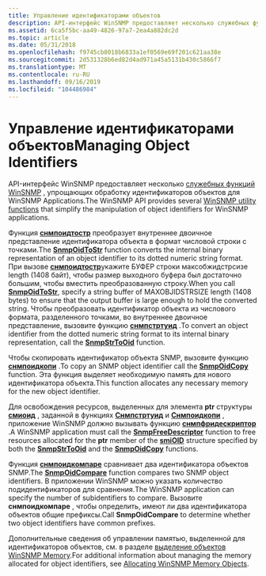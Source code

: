 ```yaml
---
title: Управление идентификаторами объектов
description: API-интерфейс WinSNMP предоставляет несколько служебных функций WinSNMP, упрощающих обработку идентификаторов объектов для WinSNMP Applications.
ms.assetid: 6ca5f5bc-aa49-4826-97a7-2ea4a882dc2d
ms.topic: article
ms.date: 05/31/2018
ms.openlocfilehash: f9745cb8018b6833a1ef0569e69f201c621aa38e
ms.sourcegitcommit: 2d531328b6ed82d4ad971a45a5131b430c5866f7
ms.translationtype: MT
ms.contentlocale: ru-RU
ms.lasthandoff: 09/16/2019
ms.locfileid: "104486984"
---
```

# <a name="managing-object-identifiers"></a><span data-ttu-id="4e085-103">Управление идентификаторами объектов</span><span class="sxs-lookup"><span data-stu-id="4e085-103">Managing Object Identifiers</span></span>

<span data-ttu-id="4e085-104">API-интерфейс WinSNMP предоставляет несколько [служебных функций WinSNMP](winsnmp-functions.md) , упрощающих обработку идентификаторов объектов для WinSNMP Applications.</span><span class="sxs-lookup"><span data-stu-id="4e085-104">The WinSNMP API provides several [WinSNMP utility functions](winsnmp-functions.md) that simplify the manipulation of object identifiers for WinSNMP applications.</span></span>

<span data-ttu-id="4e085-105">Функция [**снмпоидтостр**](/windows/desktop/api/Winsnmp/nf-winsnmp-snmpoidtostr) преобразует внутреннее двоичное представление идентификатора объекта в формат числовой строки с точками.</span><span class="sxs-lookup"><span data-stu-id="4e085-105">The [**SnmpOidToStr**](/windows/desktop/api/Winsnmp/nf-winsnmp-snmpoidtostr) function converts the internal binary representation of an object identifier to its dotted numeric string format.</span></span> <span data-ttu-id="4e085-106">При вызове [**снмпоидтостр**](/windows/desktop/api/Winsnmp/nf-winsnmp-snmpoidtostr)укажите БУФЕР строки максобжидстрсизе length (1408 байт), чтобы размер выходного буфера был достаточно большим, чтобы вместить преобразованную строку.</span><span class="sxs-lookup"><span data-stu-id="4e085-106">When you call [**SnmpOidToStr**](/windows/desktop/api/Winsnmp/nf-winsnmp-snmpoidtostr), specify a string buffer of MAXOBJIDSTRSIZE length (1408 bytes) to ensure that the output buffer is large enough to hold the converted string.</span></span> <span data-ttu-id="4e085-107">Чтобы преобразовать идентификатор объекта из числового формата, разделенного точками, во внутреннее двоичное представление, вызовите функцию [**снмпстртуид**](/windows/desktop/api/Winsnmp/nf-winsnmp-snmpstrtooid) .</span><span class="sxs-lookup"><span data-stu-id="4e085-107">To convert an object identifier from the dotted numeric string format to its internal binary representation, call the [**SnmpStrToOid**](/windows/desktop/api/Winsnmp/nf-winsnmp-snmpstrtooid) function.</span></span>

<span data-ttu-id="4e085-108">Чтобы скопировать идентификатор объекта SNMP, вызовите функцию [**снмпоидкопи**](/windows/desktop/api/Winsnmp/nf-winsnmp-snmpoidcopy) .</span><span class="sxs-lookup"><span data-stu-id="4e085-108">To copy an SNMP object identifier call the [**SnmpOidCopy**](/windows/desktop/api/Winsnmp/nf-winsnmp-snmpoidcopy) function.</span></span> <span data-ttu-id="4e085-109">Эта функция выделяет необходимую память для нового идентификатора объекта.</span><span class="sxs-lookup"><span data-stu-id="4e085-109">This function allocates any necessary memory for the new object identifier.</span></span>

<span data-ttu-id="4e085-110">Для освобождения ресурсов, выделенных для элемента **ptr** структуры [**смиоид**](/windows/desktop/api/Winsnmp/ns-winsnmp-smioid) , заданной в функциях [**Снмпстртуид**](/windows/desktop/api/Winsnmp/nf-winsnmp-snmpstrtooid) и [**Снмпоидкопи**](/windows/desktop/api/Winsnmp/nf-winsnmp-snmpoidcopy) , приложение WinSNMP должно вызывать функцию [**снмпфридескриптор**](/windows/desktop/api/Winsnmp/nf-winsnmp-snmpfreedescriptor) .</span><span class="sxs-lookup"><span data-stu-id="4e085-110">A WinSNMP application must call the [**SnmpFreeDescriptor**](/windows/desktop/api/Winsnmp/nf-winsnmp-snmpfreedescriptor) function to free resources allocated for the **ptr** member of the [**smiOID**](/windows/desktop/api/Winsnmp/ns-winsnmp-smioid) structure specified by both the [**SnmpStrToOid**](/windows/desktop/api/Winsnmp/nf-winsnmp-snmpstrtooid) and the [**SnmpOidCopy**](/windows/desktop/api/Winsnmp/nf-winsnmp-snmpoidcopy) functions.</span></span>

<span data-ttu-id="4e085-111">Функция [**снмпоидкомпаре**](/windows/desktop/api/Winsnmp/nf-winsnmp-snmpoidcompare) сравнивает два идентификатора объектов SNMP.</span><span class="sxs-lookup"><span data-stu-id="4e085-111">The [**SnmpOidCompare**](/windows/desktop/api/Winsnmp/nf-winsnmp-snmpoidcompare) function compares two SNMP object identifiers.</span></span> <span data-ttu-id="4e085-112">В приложении WinSNMP можно указать количество подидентификаторов для сравнения.</span><span class="sxs-lookup"><span data-stu-id="4e085-112">The WinSNMP application can specify the number of subidentifiers to compare.</span></span> <span data-ttu-id="4e085-113">Вызовите **снмпоидкомпаре** , чтобы определить, имеют ли два идентификатора объектов общие префиксы.</span><span class="sxs-lookup"><span data-stu-id="4e085-113">Call **SnmpOidCompare** to determine whether two object identifiers have common prefixes.</span></span>

<span data-ttu-id="4e085-114">Дополнительные сведения об управлении памятью, выделенной для идентификаторов объектов, см. в разделе [выделение объектов WinSNMP Memory](allocating-winsnmp-memory-objects.md).</span><span class="sxs-lookup"><span data-stu-id="4e085-114">For additional information about managing the memory allocated for object identifiers, see [Allocating WinSNMP Memory Objects](allocating-winsnmp-memory-objects.md).</span></span>

 

 




